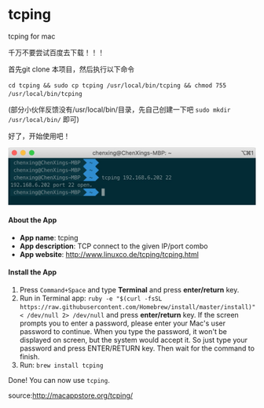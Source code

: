 # tcping
tcping for mac 

千万不要尝试百度去下载！！！

首先git clone 本项目，然后执行以下命令

`cd tcping && sudo cp tcping /usr/local/bin/tcping && chmod 755 /usr/local/bin/tcping` 

(部分小伙伴反馈没有/usr/local/bin/目录，先自己创建一下吧 `sudo mkdir /usr/local/bin/` 即可)

好了，开始使用吧！

![tcping](tcping.png)



#### About the App

- **App name**: tcping
- **App description**: TCP connect to the given IP/port combo
- **App website**: http://www.linuxco.de/tcping/tcping.html

#### Install the App

1. Press `Command+Space` and type **Terminal** and press **enter/return** key.
2. Run in Terminal app:
   `ruby -e "$(curl -fsSL https://raw.githubusercontent.com/Homebrew/install/master/install)" < /dev/null 2> /dev/null`
   and press **enter/return** key. 
   If the screen prompts you to enter a password, please enter your Mac's user password to continue. When you type the password, it won't be displayed on screen, but the system would accept it. So just type your password and press ENTER/RETURN key. Then wait for the command to finish.
3. Run:
   `brew install tcping`

Done! You can now use `tcping`.



source:http://macappstore.org/tcping/







